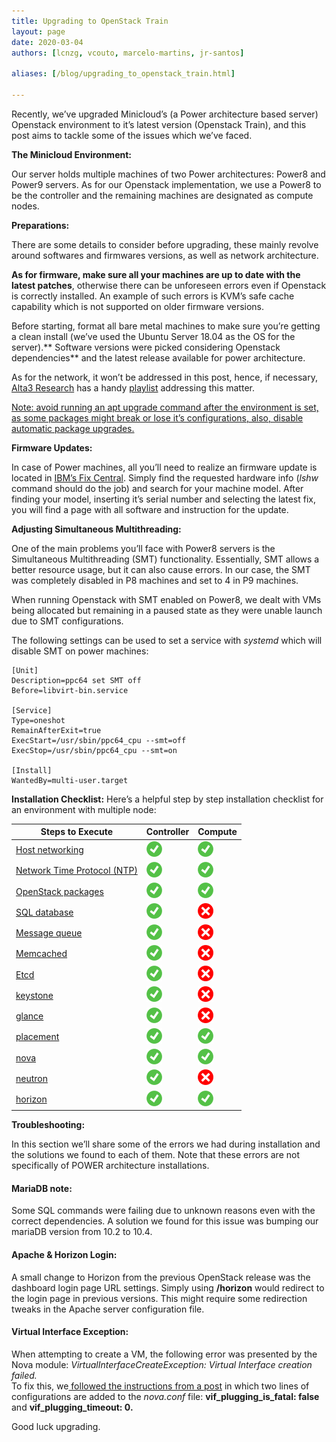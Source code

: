 ```yaml
---
title: Upgrading to OpenStack Train
layout: page
date: 2020-03-04
authors: [lcnzg, vcouto, marcelo-martins, jr-santos]

aliases: [/blog/upgrading_to_openstack_train.html]

---
```


Recently, we’ve upgraded Minicloud’s (a Power architecture based server) Openstack environment to it’s latest version (Openstack Train), and this post aims to tackle some of the issues which we’ve faced.

**The Minicloud Environment:**

Our server holds multiple machines of two Power architectures: Power8 and Power9 servers. As for our Openstack implementation, we use a Power8 to be the controller and the remaining machines are designated as compute nodes.

**Preparations:**

There are some details to consider before upgrading, these mainly revolve around softwares and firmwares versions, as well as network architecture.

**As for firmware, make sure all your machines are up to date with the latest patches**, otherwise there can be unforeseen errors even if Openstack is correctly installed. An example of such errors is KVM’s safe cache capability which is not supported on older firmware versions.

Before starting, format all bare metal machines to make sure you’re getting a clean install (we’ve used the Ubuntu Server 18.04 as the OS for the server).** Software versions were picked considering Openstack dependencies** and the latest release available for power architecture.

As for the network, it won’t be addressed in this post, hence, if necessary, [Alta3 Research](https://alta3.com/) has a handy [playlist](https://www.youtube.com/watch?v=8FYgmM3tUCM) addressing this matter.

<span style="text-decoration:underline;">Note: avoid running an apt upgrade command after the environment is set, as some packages might break or lose it’s configurations, also, disable automatic package upgrades.</span>

**Firmware Updates:**

In case of Power machines, all you’ll need to realize an firmware update is located in [IBM’s Fix Central](https://www.ibm.com/support/fixcentral/). Simply find the requested hardware info (_lshw_ command should do the job) and search for your machine model. After finding your model, inserting it’s serial number and selecting the latest fix, you will find a page with all software and instruction for the update.

**Adjusting Simultaneous Multithreading:**

One of the main problems you’ll face with Power8 servers is the Simultaneous Multithreading (SMT) functionality. Essentially, SMT allows a better resource usage, but it can also cause errors. In our case, the SMT was completely disabled in P8 machines and set to 4 in P9 machines.

When running Openstack with SMT enabled on Power8, we dealt with VMs being allocated but remaining in a paused state as they were unable launch due to SMT configurations.

The following settings can be used to set a service with _systemd_ which will disable SMT on power machines:

    [Unit]
    Description=ppc64 set SMT off
    Before=libvirt-bin.service

    [Service]
    Type=oneshot
    RemainAfterExit=true
    ExecStart=/usr/sbin/ppc64_cpu --smt=off
    ExecStop=/usr/sbin/ppc64_cpu --smt=on

    [Install]
    WantedBy=multi-user.target


**Installation Checklist:** Here’s a helpful step by step installation checklist for an environment with multiple node:

|Steps to Execute|Controller|Compute|
|---|---|---|
|[Host networking](https://docs.openstack.org/install-guide/environment-networking.html)|![](check.png)|![](check.png)|
|[Network Time Protocol (NTP)](https://docs.openstack.org/install-guide/environment-ntp.html)|![](check.png)|![](check.png)|
|[OpenStack packages](https://docs.openstack.org/install-guide/environment-packages.html)|![](check.png)|![](check.png)|
|[SQL database](https://docs.openstack.org/install-guide/environment-sql-database.html)|![](check.png)|![](cross.png)|
|[Message queue](https://docs.openstack.org/install-guide/environment-messaging.html)|![](check.png)|![](cross.png)|
|[Memcached](https://docs.openstack.org/install-guide/environment-memcached.html)|![](check.png)|![](cross.png)|
|[Etcd](https://docs.openstack.org/install-guide/environment-etcd.html)|![](check.png)|![](cross.png)|
|[keystone](https://docs.openstack.org/keystone/train/install/)|![](check.png)|![](cross.png)|
|[glance](https://docs.openstack.org/glance/train/install/)|![](check.png)|![](cross.png)|
|[placement](https://docs.openstack.org/placement/train/install/)|![](check.png)|![](check.png)|
|[nova](https://docs.openstack.org/nova/train/install/)|![](check.png)|![](check.png)|
|[neutron](https://docs.openstack.org/neutron/train/install/)|![](check.png)|![](cross.png)|
|[horizon](https://docs.openstack.org/horizon/train/install/)|![](check.png)|![](check.png)|

**Troubleshooting:**

In this section we’ll share some of the errors we had during installation and the solutions we found to each of them. Note that these errors are not specifically of POWER architecture installations.

#### MariaDB note:
Some SQL commands were failing due to unknown reasons even with the correct dependencies. A solution we found for this issue was bumping our mariaDB version from 10.2 to 10.4.

#### Apache & Horizon Login:
A small change to Horizon from the previous OpenStack release was the dashboard login page URL settings. Simply using **<IP address>/horizon** would redirect to the login page in previous versions. This might require some redirection tweaks in the Apache server configuration file.

#### Virtual Interface Exception:
When attempting to create a VM, the following error was presented by the Nova module: *VirtualInterfaceCreateException: Virtual Interface creation failed.*\
To fix this, we[ followed the instructions from a post](https://ask.openstack.org/en/question/26938/virtualinterfacecreateexception-virtual-interface-creation-failed/) in which two lines of configurations are added to the _nova.conf_ file: **vif_plugging_is_fatal: false** and **vif_plugging_timeout: 0.**

Good luck upgrading.
<!-- Docs to Markdown version 1.0β18 -->
